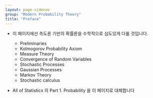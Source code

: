 ```yaml
---
layout: page-sidenav
group: "Modern Probability Theory"
title: "Preface"
---
```


- 이 페이지에선 측도론 기반의 확률론을 수학적으로 심도있게 다룰 것입니다. 
	- Preliminaries 
	- Kolmogorov Probability Axiom
	- Measure Theory
	- Convergence of Random Variables
	- Stochastic Processes
	- Gaussian Processes
	- Markov Theory
	- Stochastic calculus

- All of Statistics 의 Part 1. Probability 을 이 페이지로 대체합니다